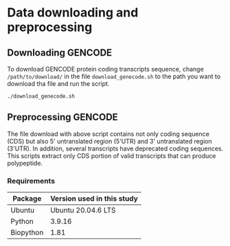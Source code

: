 # Data downloading and preprocessing

## Downloading GENCODE 
To download GENCODE protein coding transcripts sequence, change `/path/to/download/` in the file `download_genecode.sh` to the path you want to download tha file and run the script. 

```console
./download_genecode.sh
```

## Preprocessing GENCODE
The file download with above script contains not only coding sequence (CDS) but also 5' untranslated region (5'UTR) and 3' untranslated region (3'UTR). 
In addition, several transcripts have deprecated coding sequences. This scripts extract only CDS portion of valid transcripts that can produce polypeptide.

### Requirements
| Package | Version used in this study|
| --- | --- |
| Ubuntu | Ubuntu 20.04.6 LTS |
| Python | 3.9.16 |
| Biopython | 1.81 |

